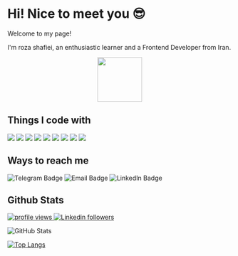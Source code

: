 # Hi! Nice to meet you :sunglasses:
<p>Welcome to my page!</p>
<p>I'm roza shafiei, an enthusiastic learner and a Frontend Developer from Iran.</p>

<div id="header" align="center">
  <img src="https://camo.githubusercontent.com/870d765b5c096038f097185a0ffa08df4011c0491b8039f3a7d5eeebf4d82c7e/68747470733a2f2f6d656469612e67697068792e636f6d2f6d656469612f57556c706c634d704f43456d5447427442572f67697068792e676966" width="100"/>
</div>

## Things I code with
<img src="https://img.shields.io/badge/HTML5-E34F26?style=for-the-badge&logo=html5&logoColor=white"/> <img src="https://img.shields.io/badge/CSS3-1572B6?style=for-the-badge&logo=css3&logoColor=white"/> <img src="https://img.shields.io/badge/Sass-CC6699?style=for-the-badge&logo=sass&logoColor=white"/> <img src="https://img.shields.io/badge/Tailwind_CSS-38B2AC?style=for-the-badge&logo=tailwind-css&logoColor=white"/> <img src="https://img.shields.io/badge/JavaScript-323330?style=for-the-badge&logo=javascript&logoColor=F7DF1E"/> <img src="https://img.shields.io/badge/Vue%20js-35495E?style=for-the-badge&logo=vuedotjs&logoColor=4FC08D"/> <img src="https://img.shields.io/badge/Vuetify-1867C0?style=for-the-badge&logo=vuetify&logoColor=white"/> <img src="https://img.shields.io/badge/nuxt%20js-00C58E?style=for-the-badge&logo=nuxtdotjs&logoColor=white"/> <img src="https://img.shields.io/badge/GIT-E44C30?style=for-the-badge&logo=git&logoColor=white"/>

## Ways to reach me
<div id="badges">
  <img src="https://img.shields.io/badge/Telegram-blue?style=for-the-badge&logo=telegram&logoColor=white" alt="Telegram Badge"/>
  <img src="https://img.shields.io/badge/Email-red?style=for-the-badge&logo=gmail&logoColor=white" alt="Email Badge"/>
  <img src="https://img.shields.io/badge/LinkedIn-0000ff?style=for-the-badge&logo=linkedin&logoColor=white" alt="LinkedIn Badge"/>
</div>

## Github Stats
<p align="left">
  <a href="https://github.com/">
    <img src="https://komarev.com/ghpvc/?username=roza-shafiei&color=red" alt="profile views" />
  </a>
  <a href="https://www.linkedin.com/in/codemaker2015">
    <img alt="Linkedin followers" src="https://img.shields.io/badge/followers-1.9K-blue?color=blue&logo=linkedin">
  </a>
</p>

![GitHub Stats](https://github-readme-stats.vercel.app/api?username=roza-shafiei&icons=true&theme=radical)

[![Top Langs](https://github-readme-stats.vercel.app/api/top-langs/?username=roza-shafiei&layout=pie&theme=radical)](https://github.com/anuraghazra/github-readme-stats) 
